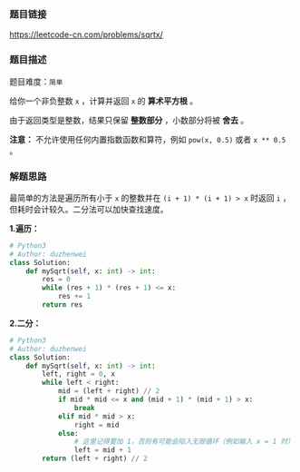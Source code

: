 ### 题目链接
https://leetcode-cn.com/problems/sqrtx/

### 题目描述
题目难度：```简单```

给你一个非负整数 ```x``` ，计算并返回 ```x``` 的 **算术平方根** 。

由于返回类型是整数，结果只保留 **整数部分** ，小数部分将被 **舍去** 。

**注意：** 不允许使用任何内置指数函数和算符，例如 ```pow(x, 0.5)``` 或者 ```x ** 0.5``` 。

### 解题思路
最简单的方法是遍历所有小于 ```x``` 的整数并在 ```(i + 1) * (i + 1) > x``` 时返回 ```i``` ，但耗时会计较久。二分法可以加快查找速度。

**1.遍历：**
```python
# Python3
# Author: duzhenwei
class Solution:
    def mySqrt(self, x: int) -> int:
        res = 0
        while (res + 1) * (res + 1) <= x:
            res += 1
        return res
```

**2.二分：**
```python
# Python3
# Author: duzhenwei
class Solution:
    def mySqrt(self, x: int) -> int:
        left, right = 0, x
        while left < right:
            mid = (left + right) // 2
            if mid * mid <= x and (mid + 1) * (mid + 1) > x:
                break
            elif mid * mid > x:
                right = mid
            else:
                # 这里记得要加 1，否则有可能会陷入无限循环（例如输入 x = 1 时）
                left = mid + 1
        return (left + right) // 2
```